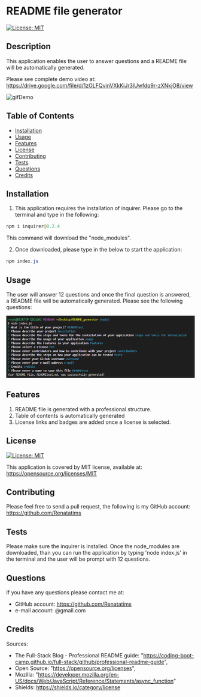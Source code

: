 # README file generator
  
  [![License: MIT](https://img.shields.io/badge/License-MIT-blue.svg)](https://opensource.org/licenses/MIT)

  ## Description
  This application enables the user to answer questions and a README file will be automatically generated.
  
  Please see complete demo video at: https://drive.google.com/file/d/1zOLFQvinVXkKiJr3lUwfdq9r-zXNkjO8/view

  ![gifDemo](./assets/screenshots/gifDemo.gif)

  ## Table of Contents
  - [Installation](#installation)
  - [Usage](#usage)
  - [Features](#features)
  - [License](#license)
  - [Contributing](#contributing)
  - [Tests](#tests)
  - [Questions](#questions)
  - [Credits](#credits)
  
  ## Installation
  1.  This application requires the installation of inquirer. Please go to the terminal and type in the following: 

  ````java 
  npm i inquirer@8.2.4 
  ````
  This command will download the "node_modules".

  2. Once downloaded, please type in the below to start the application:

   ````java 
  npm index.js
  ````

  ## Usage
  The user will answer 12 questions and once the final question is answered, a README file will be automatically generated. Please see the following questions:

  ![Preview](./assets/screenshots/Capture1.PNG)

  ## Features
  1. README file is generated with a professional structure.
  2. Table of contents is automatically generated 
  3. License links and badges are added once a license is selected.

  ## License
  [![License: MIT](https://img.shields.io/badge/License-MIT-blue.svg)](https://opensource.org/licenses/MIT)
  
  This application is covered by MIT license, available at:
  https://opensource.org/licenses/MIT

  ## Contributing
  Please feel free to send a pull request, the following is my GitHub account: https://github.com/Renatatims

  ## Tests
  Please make sure the inquirer is installed. Once the node_modules are downloaded, than you can run the application by typing 'node index.js' in the terminal and the user will be prompt with 12 questions.

  ## Questions
  If you have any questions please contact me at:
   - GitHub account: https://github.com/Renatatims
   - e-mail account: @gmail.com

  ## Credits
  Sources: 
   - The Full-Stack Blog - Professional README guide: "https://coding-boot-camp.github.io/full-stack/github/professional-readme-guide", 
   - Open Source: "https://opensource.org/licenses", 
   - Mozilla: "https://developer.mozilla.org/en-US/docs/Web/JavaScript/Reference/Statements/async_function"
   - Shields: https://shields.io/category/license
 
